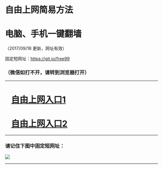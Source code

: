 ﻿# 自由上网简易方法

# 电脑、手机一键翻墙

（2017/09/18 更新，网址有效）

固定短网址：https://git.io/free99

### （微信如打不开，请转到浏览器打开）


***





# &nbsp;&nbsp; <a href="http://ft1187018060.fwq-tz1005.info/fwqtz01.html?t=091800116755 " target="_blank">自由上网入口1</a>
# &nbsp;&nbsp; <a href="http://ft2902313032.fwq-tz1006.info/fwqtz02.html?t=09180017986 " target="_blank">自由上网入口2</a>
***

### 请记住下图中固定短网址：

<img src="https://s3-us-west-2.amazonaws.com/fwq-1001/yjfq-20170905okok.png" /> 


***

